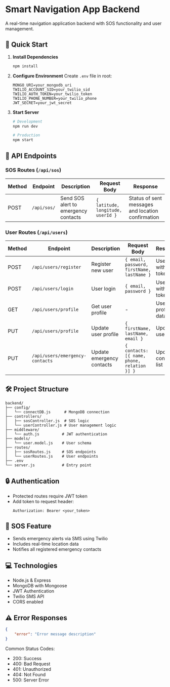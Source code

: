 # Smart Navigation App Backend

A real-time navigation application backend with SOS functionality and user management.

## 🚀 Quick Start

1. **Install Dependencies**

   ```bash
   npm install
   ```

2. **Configure Environment**
   Create `.env` file in root:

   ```env
   MONGO_URI=your_mongodb_uri
   TWILIO_ACCOUNT_SID=your_twilio_sid
   TWILIO_AUTH_TOKEN=your_twilio_token
   TWILIO_PHONE_NUMBER=your_twilio_phone
   JWT_SECRET=your_jwt_secret
   ```

3. **Start Server**

   ```bash
   # Development
   npm run dev

   # Production
   npm start
   ```

## 📡 API Endpoints

### SOS Routes (`/api/sos`)

| Method | Endpoint    | Description                          | Request Body                      | Response                                          |
| ------ | ----------- | ------------------------------------ | --------------------------------- | ------------------------------------------------- |
| POST   | `/api/sos/` | Send SOS alert to emergency contacts | `{ latitude, longitude, userId }` | Status of sent messages and location confirmation |

### User Routes (`/api/users`)

| Method | Endpoint                        | Description               | Request Body                                | Response                  |
| ------ | ------------------------------- | ------------------------- | ------------------------------------------- | ------------------------- |
| POST   | `/api/users/register`           | Register new user         | `{ email, password, firstName, lastName }`  | User data with auth token |
| POST   | `/api/users/login`              | User login                | `{ email, password }`                       | User data with auth token |
| GET    | `/api/users/profile`            | Get user profile          | -                                           | User profile data         |
| PUT    | `/api/users/profile`            | Update user profile       | `{ firstName, lastName, email }`            | Updated user data         |
| PUT    | `/api/users/emergency-contacts` | Update emergency contacts | `{ contacts: [{ name, phone, relation }] }` | Updated contacts list     |

## 🛠️ Project Structure

```
backend/
├── config/
│   └── connectDB.js      # MongoDB connection
├── controllers/
│   ├── sosController.js  # SOS logic
│   └── userController.js # User management logic
├── middleware/
│   └── auth.js          # JWT authentication
├── models/
│   └── user.model.js    # User schema
├── routes/
│   ├── sosRoutes.js     # SOS endpoints
│   └── userRoutes.js    # User endpoints
├── .env
└── server.js            # Entry point
```

## 🔒 Authentication

- Protected routes require JWT token
- Add token to request header:
  ```
  Authorization: Bearer <your_token>
  ```

## 🚨 SOS Feature

- Sends emergency alerts via SMS using Twilio
- Includes real-time location data
- Notifies all registered emergency contacts

## 💻 Technologies

- Node.js & Express
- MongoDB with Mongoose
- JWT Authentication
- Twilio SMS API
- CORS enabled

## ⚠️ Error Responses

```json
{
	"error": "Error message description"
}
```

Common Status Codes:

- 200: Success
- 400: Bad Request
- 401: Unauthorized
- 404: Not Found
- 500: Server Error
